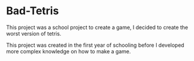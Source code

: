 # Bad-Tetris
This project was a school project to create a game, I decided to create the worst version of tetris.

This project was created in the first year of schooling before I developed more complex knowledge on how to make a game.
